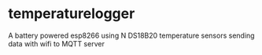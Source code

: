 # temperaturelogger
A battery powered esp8266 using N DS18B20 temperature sensors sending data with wifi to MQTT server
